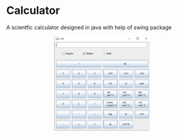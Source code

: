 # Calculator

A scientfic calculator designed in java with help of swing package

<p align="center">
  <img src="Calculator-img.png" width="50%" height="50%"/>
</p>

